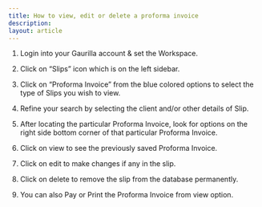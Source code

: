 ```yaml
---
title: How to view, edit or delete a proforma invoice
description: 
layout: article
---
```

1. Login into your Gaurilla account & set the Workspace.

2. Click on “Slips” icon which is on the left sidebar.

3. Click on “Proforma Invoice” from the blue colored options to select the type of Slips you wish to view.

4. Refine your search by selecting the client and/or other details of Slip.

5. After locating the particular Proforma Invoice, look for options on the right side bottom corner of that particular Proforma Invoice.

6. Click on view to see the previously saved Proforma Invoice.

7. Click on edit to make changes if any in the slip.

8. Click on delete to remove the slip from the database permanently.

9. You can also Pay or Print the Proforma Invoice from view option.